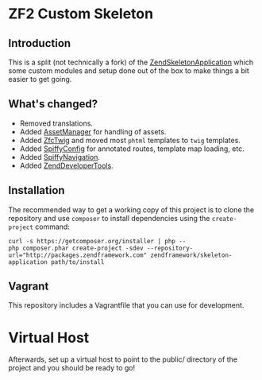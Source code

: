 # ZF2 Custom Skeleton

## Introduction
This is a split (not technically a fork) of the [ZendSkeletonApplication](https://github.com/zendframework/zendskeletonapplication)
which some custom modules and setup done out of the box to make things a bit easier to get going.

## What's changed?
* Removed translations.
* Added [AssetManager](https://github.com/RWOverdijk/AssetManager) for handling of assets.
* Added [ZfcTwig](https://github.com/zf-commons/zfctwig) and moved most `phtml` templates to `twig` templates.
* Added [SpiffyConfig](https://github.com/spiffyjr/spiffy-config) for annotated routes, template map loading, etc.
* Added [SpiffyNavigation](https://github.com/spiffyjr/spiffy-navigation).
* Added [ZendDeveloperTools](https://github.com/zendframework/zenddevelopertools).

## Installation

The recommended way to get a working copy of this project is to clone the repository
and use `composer` to install dependencies using the `create-project` command:

    curl -s https://getcomposer.org/installer | php --
    php composer.phar create-project -sdev --repository-url="http://packages.zendframework.com" zendframework/skeleton-application path/to/install

## Vagrant

This repository includes a Vagrantfile that you can use for development.

# Virtual Host

Afterwards, set up a virtual host to point to the public/ directory of the project and you should be ready to go!
